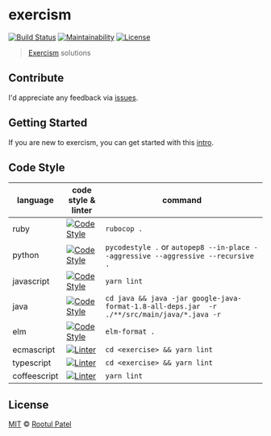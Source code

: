# exercism

[![Build Status](https://img.shields.io/travis/rootulp/exercism.svg)](https://travis-ci.org/rootulp/exercism)
[![Maintainability](https://api.codeclimate.com/v1/badges/0587c23c2c8a70f35d37/maintainability)](https://codeclimate.com/github/rootulp/exercism/maintainability)
[![License](https://img.shields.io/:license-mit-blue.svg)](https://rootulp.mit-license.org)

> [Exercism](http://exercism.io/rootulp) solutions

## Contribute

I'd appreciate any feedback via [issues](https://github.com/rootulp/exercism/issues/new).

## Getting Started

If you are new to exercism, you can get started with this [intro](http://exercism.io/how-it-works/newbie).

## Code Style

| language     | code style & linter                                                                                                | command                            |
|--------------|--------------------------------------------------------------------------------------------------------------------|------------------------------------|
| ruby         | [![Code Style](https://img.shields.io/badge/code_style-rubocop-red.svg)](https://github.com/bbatsov/rubocop)       | `rubocop .`                        |
| python       | [![Code Style](https://img.shields.io/badge/code_style-pep8-blue.svg)](https://www.python.org/dev/peps/pep-0008/)  | `pycodestyle .` or `autopep8 --in-place --aggressive --aggressive --recursive .`    
| javascript   | [![Code Style](https://img.shields.io/badge/code_style-prettier-ff69b4.svg)](https://github.com/prettier/prettier) | `yarn lint`                        |
| java         | [![Code Style](https://img.shields.io/badge/google--java--format-Code%20Style-orange)](https://github.com/google/google-java-format) | `cd java && java -jar google-java-format-1.8-all-deps.jar  -r ./**/src/main/java/*.java -r`   |
| elm          | [![Code Style](https://img.shields.io/badge/code_style-elm_format-60B5CC.svg)](https://github.com/avh4/elm-format) | `elm-format .`                     |
| ecmascript   | [![Linter](https://img.shields.io/badge/code_style-airbnb-yellow.svg)](https://github.com/airbnb/javascript)       | `cd <exercise> && yarn lint`       |
| typescript   | [![Linter](https://img.shields.io/badge/linter-tslint-lightgrey.svg)](https://github.com/palantir/tslint)          | `cd <exercise> && yarn lint`       |
| coffeescript | [![Linter](https://img.shields.io/badge/linter-coffeelint-lightgrey.svg)](https://github.com/clutchski/coffeelint) | `yarn lint`                        |

## License

[MIT](https://rootulp.mit-license.org/) © [Rootul Patel](https://rootulp.com)
